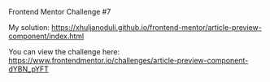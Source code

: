 Frontend Mentor Challenge #7

My solution: https://xhuljanoduli.github.io/frontend-mentor/article-preview-component/index.html

You can view the challenge here: https://www.frontendmentor.io/challenges/article-preview-component-dYBN_pYFT

